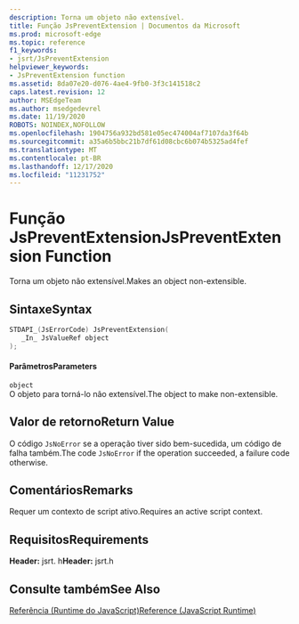 ```yaml
---
description: Torna um objeto não extensível.
title: Função JsPreventExtension | Documentos da Microsoft
ms.prod: microsoft-edge
ms.topic: reference
f1_keywords:
- jsrt/JsPreventExtension
helpviewer_keywords:
- JsPreventExtension function
ms.assetid: 8da07e20-d076-4ae4-9fb0-3f3c141518c2
caps.latest.revision: 12
author: MSEdgeTeam
ms.author: msedgedevrel
ms.date: 11/19/2020
ROBOTS: NOINDEX,NOFOLLOW
ms.openlocfilehash: 1904756a932bd581e05ec474004af7107da3f64b
ms.sourcegitcommit: a35a6b5bbc21b7df61d08cbc6b074b5325ad4fef
ms.translationtype: MT
ms.contentlocale: pt-BR
ms.lasthandoff: 12/17/2020
ms.locfileid: "11231752"
---
```

# <span data-ttu-id="470ff-103">Função JsPreventExtension</span><span class="sxs-lookup"><span data-stu-id="470ff-103">JsPreventExtension Function</span></span>

<span data-ttu-id="470ff-104">Torna um objeto não extensível.</span><span class="sxs-lookup"><span data-stu-id="470ff-104">Makes an object non-extensible.</span></span>  
  
## <span data-ttu-id="470ff-105">Sintaxe</span><span class="sxs-lookup"><span data-stu-id="470ff-105">Syntax</span></span>  
  
```cpp  
STDAPI_(JsErrorCode) JsPreventExtension(  
   _In_ JsValueRef object  
);  
```  
  
#### <span data-ttu-id="470ff-106">Parâmetros</span><span class="sxs-lookup"><span data-stu-id="470ff-106">Parameters</span></span>  
 `object`  
 <span data-ttu-id="470ff-107">O objeto para torná-lo não extensível.</span><span class="sxs-lookup"><span data-stu-id="470ff-107">The object to make non-extensible.</span></span>  
  
## <span data-ttu-id="470ff-108">Valor de retorno</span><span class="sxs-lookup"><span data-stu-id="470ff-108">Return Value</span></span>  
 <span data-ttu-id="470ff-109">O código `JsNoError` se a operação tiver sido bem-sucedida, um código de falha também.</span><span class="sxs-lookup"><span data-stu-id="470ff-109">The code `JsNoError` if the operation succeeded, a failure code otherwise.</span></span>  
  
## <span data-ttu-id="470ff-110">Comentários</span><span class="sxs-lookup"><span data-stu-id="470ff-110">Remarks</span></span>  
 <span data-ttu-id="470ff-111">Requer um contexto de script ativo.</span><span class="sxs-lookup"><span data-stu-id="470ff-111">Requires an active script context.</span></span>  
  
## <span data-ttu-id="470ff-112">Requisitos</span><span class="sxs-lookup"><span data-stu-id="470ff-112">Requirements</span></span>  
 <span data-ttu-id="470ff-113">**Header:** jsrt. h</span><span class="sxs-lookup"><span data-stu-id="470ff-113">**Header:** jsrt.h</span></span>  
  
## <span data-ttu-id="470ff-114">Consulte também</span><span class="sxs-lookup"><span data-stu-id="470ff-114">See Also</span></span>  
 [<span data-ttu-id="470ff-115">Referência (Runtime do JavaScript)</span><span class="sxs-lookup"><span data-stu-id="470ff-115">Reference (JavaScript Runtime)</span></span>](../chakra-hosting/reference-javascript-runtime.md)
